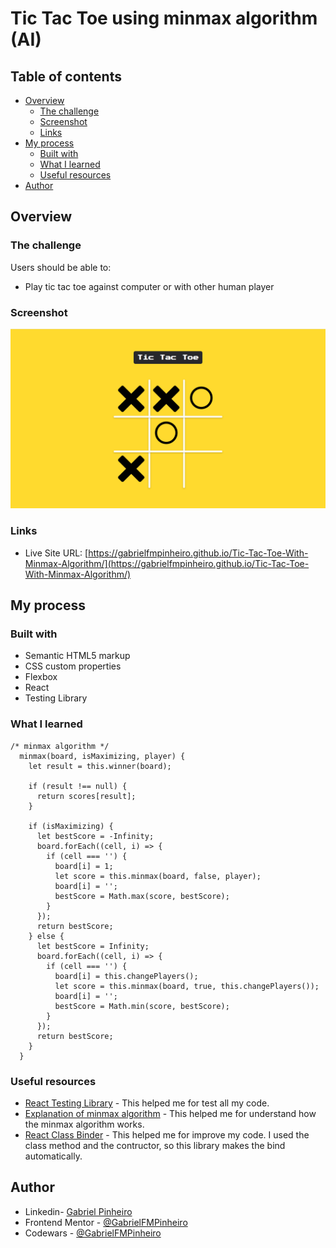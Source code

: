 # Tic Tac Toe using minmax algorithm (AI)

## Table of contents

- [Overview](#overview)
  - [The challenge](#the-challenge)
  - [Screenshot](#screenshot)
  - [Links](#links)
- [My process](#my-process)
  - [Built with](#built-with)
  - [What I learned](#what-i-learned)
  - [Useful resources](#useful-resources)
- [Author](#author)

## Overview

### The challenge

Users should be able to:

- Play tic tac toe against computer or with other human player

### Screenshot

![](./assets/my_project.png)

### Links

- Live Site URL: [https://gabrielfmpinheiro.github.io/Tic-Tac-Toe-With-Minmax-Algorithm/](https://gabrielfmpinheiro.github.io/Tic-Tac-Toe-With-Minmax-Algorithm/)

## My process

### Built with

- Semantic HTML5 markup
- CSS custom properties
- Flexbox
- React
- Testing Library

### What I learned

```JS
/* minmax algorithm */
  minmax(board, isMaximizing, player) {
    let result = this.winner(board);

    if (result !== null) {
      return scores[result];
    }

    if (isMaximizing) {
      let bestScore = -Infinity;
      board.forEach((cell, i) => {
        if (cell === '') {
          board[i] = 1;
          let score = this.minmax(board, false, player);
          board[i] = '';
          bestScore = Math.max(score, bestScore);
        }
      });
      return bestScore;
    } else {
      let bestScore = Infinity;
      board.forEach((cell, i) => {
        if (cell === '') {
          board[i] = this.changePlayers();
          let score = this.minmax(board, true, this.changePlayers());
          board[i] = '';
          bestScore = Math.min(score, bestScore);
        }
      });
      return bestScore;
    }
  }
```

### Useful resources

- [React Testing Library](https://testing-library.com/docs/react-testing-library/intro/) - This helped me for test all my code.
- [Explanation of minmax algorithm](https://www.youtube.com/watch?v=trKjYdBASyQ) - This helped me for understand how the minmax algorithm works.
- [React Class Binder](https://github.com/Klathmon/react-class-binder) - This helped me for improve my code. I used the class method and the contructor, so this library makes the bind automatically.

## Author

- Linkedin- [Gabriel Pinheiro](https://www.linkedin.com/feed/)
- Frontend Mentor - [@GabrielFMPinheiro](https://www.frontendmentor.io/profile/GabrielFMPinheiro)
- Codewars - [@GabrielFMPinheiro](https://www.codewars.com/users/GabrielFMPinheiro)
